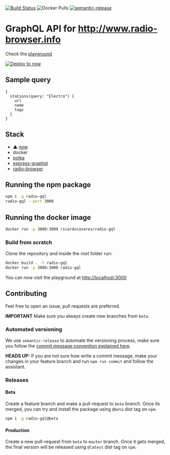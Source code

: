 [![Build Status](https://travis-ci.com/ricardocasares/radio-gql.svg?branch=master)](https://travis-ci.com/ricardocasares/radio-gql)
![Docker Pulls](https://img.shields.io/docker/pulls/ricardocasares/radio-gql.svg)
[![semantic-release](https://img.shields.io/badge/%20%20%F0%9F%93%A6%F0%9F%9A%80-semantic--release-e10079.svg)](https://github.com/semantic-release/semantic-release)

# GraphQL API for http://www.radio-browser.info

Check the [playground](https://radio-gql.analogic.al)

[![Deploy to now](https://deploy.now.sh/static/button.svg)](https://deploy.now.sh/?repo=https://github.com/ricardocasares/radio-gql)

## Sample query

```gql
{
  stations(query: "Electro") {
    url
    name
    tags
  }
}
```

## Stack

- ▲ [now](https://now.sh)
- docker
- [polka](https://github.com/lukeed/polka)
- [express-graphql](https://github.com/graphql/express-graphql)
- [radio-browser](http://www.radio-browser.info)

## Running the npm package

```bash
npm i -g radio-gql
radio-gql --port 3000
```

## Running the docker image

```bash
docker run -p 3000:3000 ricardocasares/radio-gql
```

### Build from scratch

Clone the repository and inside the root folder run:

```bash
docker build . -t radio-gql
docker run -p 3000:3000 radio-gql
```

You can now visit the playground at [http://localhost:3000](http://localhost:3000)

## Contributing

Feel free to open an issue, pull requests are preferred.

**IMPORTANT** Make sure you always create new branches from `beta`.

### Automated versioning

We use `semantic-release` to automate the versioning process, make sure you follow the [commit message convention explained here](https://github.com/semantic-release/semantic-release#commit-message-format).

**HEADS UP:** If you are not sure how write a commit message, make your changes in your feature branch and run `npm run commit` and follow the assistant.

### Releases

#### Beta

Create a feature branch and make a pull-request to `beta` branch.
Once its merged, you can try and install the package using `@beta` dist tag on `npm`.

```bash
npm i -g radio-gql@beta
```

#### Production

Create a new pull-request from `beta` to `master` branch.
Once it gets merged, the final version will be released using `@latest` dist tag on `npm`.
